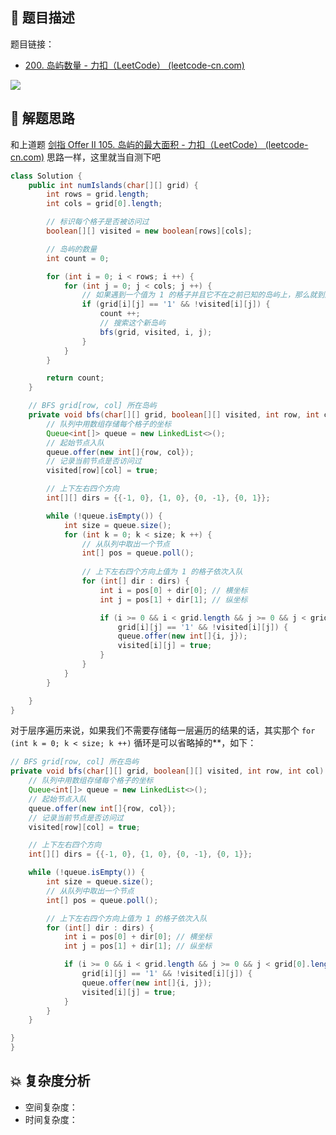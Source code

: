 ## 📃 题目描述

题目链接：

- [200. 岛屿数量 - 力扣（LeetCode） (leetcode-cn.com)](https://leetcode-cn.com/problems/number-of-islands/)

![](https://cs-wiki.oss-cn-shanghai.aliyuncs.com/img/20220419105553.png)

## 🔔 解题思路

和上道题 [剑指 Offer II 105. 岛屿的最大面积 - 力扣（LeetCode） (leetcode-cn.com)](https://leetcode-cn.com/problems/ZL6zAn/) 思路一样，这里就当自测下吧


```java
class Solution {
    public int numIslands(char[][] grid) {
        int rows = grid.length;
        int cols = grid[0].length;

        // 标识每个格子是否被访问过
        boolean[][] visited = new boolean[rows][cols];

        // 岛屿的数量
        int count = 0;

        for (int i = 0; i < rows; i ++) {
            for (int j = 0; j < cols; j ++) {
                // 如果遇到一个值为 1 的格子并且它不在之前已知的岛屿上，那么就到达了一个新的岛屿
                if (grid[i][j] == '1' && !visited[i][j]) {
                    count ++;
                    // 搜索这个新岛屿
                    bfs(grid, visited, i, j);
                }
            }
        }

        return count;
    }

    // BFS grid[row, col] 所在岛屿
    private void bfs(char[][] grid, boolean[][] visited, int row, int col) {
        // 队列中用数组存储每个格子的坐标
        Queue<int[]> queue = new LinkedList<>();
        // 起始节点入队
        queue.offer(new int[]{row, col});
        // 记录当前节点是否访问过
        visited[row][col] = true;

        // 上下左右四个方向
        int[][] dirs = {{-1, 0}, {1, 0}, {0, -1}, {0, 1}};

        while (!queue.isEmpty()) {
            int size = queue.size();
            for (int k = 0; k < size; k ++) {
                // 从队列中取出一个节点
                int[] pos = queue.poll();
                
                // 上下左右四个方向上值为 1 的格子依次入队
                for (int[] dir : dirs) {
                    int i = pos[0] + dir[0]; // 横坐标
                    int j = pos[1] + dir[1]; // 纵坐标

                    if (i >= 0 && i < grid.length && j >= 0 && j < grid[0].length && 
                        grid[i][j] == '1' && !visited[i][j]) {
                        queue.offer(new int[]{i, j});
                        visited[i][j] = true;
                    }
                }
            }
        }

    }
}
```

对于层序遍历来说，如果我们不需要存储每一层遍历的结果的话，其实那个 `for (int k = 0; k < size; k ++)` 循环是可以省略掉的**，如下：

```java
// BFS grid[row, col] 所在岛屿
private void bfs(char[][] grid, boolean[][] visited, int row, int col) {
    // 队列中用数组存储每个格子的坐标
    Queue<int[]> queue = new LinkedList<>();
    // 起始节点入队
    queue.offer(new int[]{row, col});
    // 记录当前节点是否访问过
    visited[row][col] = true;

    // 上下左右四个方向
    int[][] dirs = {{-1, 0}, {1, 0}, {0, -1}, {0, 1}};

    while (!queue.isEmpty()) {
        int size = queue.size();
        // 从队列中取出一个节点
        int[] pos = queue.poll();

        // 上下左右四个方向上值为 1 的格子依次入队
        for (int[] dir : dirs) {
            int i = pos[0] + dir[0]; // 横坐标
            int j = pos[1] + dir[1]; // 纵坐标

            if (i >= 0 && i < grid.length && j >= 0 && j < grid[0].length && 
                grid[i][j] == '1' && !visited[i][j]) {
                queue.offer(new int[]{i, j});
                visited[i][j] = true;
            }
        }
    }

}
}
```



## 💥 复杂度分析

- 空间复杂度：
- 时间复杂度：

